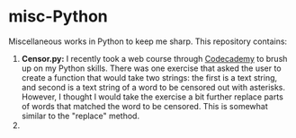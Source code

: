 # misc-Python

Miscellaneous works in Python to keep me sharp. This repository contains:

1. **Censor.py:**
        I recently took a web course through [Codecademy](http://www.codecademy.com) to brush 
        up on my Python skills. There was one exercise that asked the user to 
        create a function that would take two strings: the first is a text 
        string, and second is a text string of a word to be censored out with 
        asterisks. However, I thought I would take the exercise a bit further 
        replace parts of words that matched the word to be censored. This is 
        somewhat similar to the "replace" method. 
2. 
